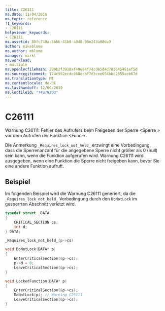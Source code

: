 ```yaml
---
title: C26111
ms.date: 11/04/2016
ms.topic: reference
f1_keywords:
- C26111
helpviewer_keywords:
- C26111
ms.assetid: 85fc740a-3bbb-41b8-a848-95e243a08da9
author: mikeblome
ms.author: mblome
manager: markl
ms.workload:
- multiple
ms.openlocfilehash: 299b2f3918af48e84f74cde5d4d783645491ef5d
ms.sourcegitcommit: 174c992ecdc868ecbf7d3cee654bbc2855aeb67d
ms.translationtype: MT
ms.contentlocale: de-DE
ms.lasthandoff: 12/06/2019
ms.locfileid: "74879203"
---
```

# <a name="c26111"></a>C26111
Warnung C26111: Fehler des Aufrufers beim Freigeben der Sperre \<Sperre > vor dem Aufrufen der Funktion \<Func->.

 Die Anmerkung `_Requires_lock_not_held_` erzwingt eine Vorbedingung, dass die Sperrenanzahl für die angegebene Sperre nicht größer als 0 (null) sein kann, wenn die Funktion aufgerufen wird. Warnung C26111 wird ausgegeben, wenn eine Funktion die Sperre nicht freigeben kann, bevor Sie eine andere Funktion aufruft.

## <a name="example"></a>Beispiel
 Im folgenden Beispiel wird die Warnung C26111 generiert, da die `_Requires_lock_not_held_` Vorbedingung durch den `DoNotLock` im gesperrten Abschnitt verletzt wird.

```cpp
typedef struct _DATA
{
    CRITICAL_SECTION cs;
    int d;
} DATA;

_Requires_lock_not_held_(p->cs)

void DoNotLock(DATA* p)
{
    EnterCriticalSection(&p->cs);
    p->d = 0;
    LeaveCriticalSection(&p->cs);
}

void LockedFunction(DATA* p)
{
    EnterCriticalSection(&p->cs);
    DoNotLock(p); // Warning C26111
    LeaveCriticalSection(&p->cs);
}
```
